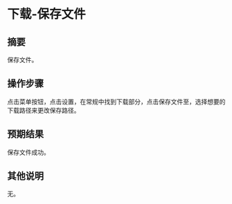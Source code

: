 # 下载-保存文件

## 摘要

保存文件。

## 操作步骤

点击菜单按钮，点击设置，在常规中找到下载部分，点击保存文件至，选择想要的下载路径来更改保存路径。

## 预期结果

保存文件成功。

## 其他说明

无。

